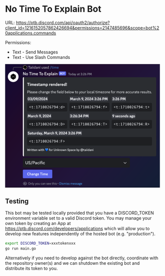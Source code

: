 # No Time To Explain Bot

URL: https://ptb.discord.com/api/oauth2/authorize?client_id=1216152057862426694&permissions=2147485696&scope=bot%20applications.commands

Permissions:
* Text - Send Messages
* Text - Use Slash Commands

![](.github/screenshot.png)

## Testing

This bot may be tested locally provided that you have a DISCORD_TOKEN environment variable set to a valid Discord token. You may manage your own token by creating an App at https://ptb.discord.com/developers/applications which will allow you to develop new features independently of the hosted bot (e.g. "production").

```sh
export DISCORD_TOKEN=xxxtokenxxx
go run main.go
```

Alternatively if you need to develop against the bot directly, coordinate with the repository owner(s) and we can shutdown the existing bot and distribute its token to you.
